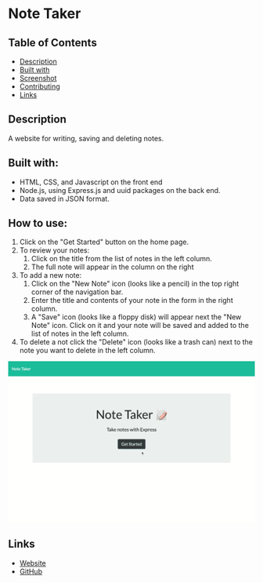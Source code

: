 
# Note Taker

## Table of Contents
* [Description](#description)
* [Built with](#built-with)
* [Screenshot](#screenshot)
* [Contributing](#contributing)
* [Links](#links)
  
## Description
A website for writing, saving and deleting notes.

## Built with:
* HTML, CSS, and Javascript on the front end
* Node.js, using Express.js and uuid packages on the back end.
* Data saved in JSON format.

## How to use:
1. Click on the "Get Started" button on the home page.
2. To review your notes:
    1. Click on the title from the list of notes in the left column. 
    2. The full note will appear in the column on the right
3. To add a new note:
    1. Click on the "New Note" icon (looks like a pencil) in the top right corner of the navigation bar. 
    2. Enter the title and contents of your note in the form in the right column. 
    3. A "Save" icon (looks like a floppy disk) will appear next the "New Note" icon. Click on it and your note will be saved and added to the list of notes in the left column.
4. To delete a not click the "Delete" icon (looks like a trash can) next to the note you want to delete in the left column.

[![](./public/assets/images/Note-Taker.gif)](https://immense-river-11904.herokuapp.com/)

## Links
* [Website](https://immense-river-11904.herokuapp.com/)
* [GitHub](https://github.com/e-p-n/note-taker)

